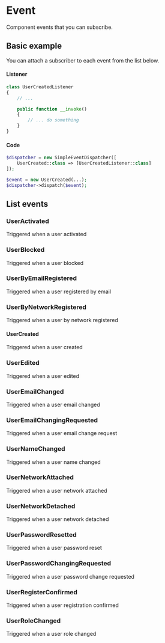 # Event

Component events that you can subscribe.

## Basic example
You can attach a subscriber to each event from the list below.

#### Listener
```php
class UserCreatedListener
{
    // ...

    public function __invoke()
    {
        // ... do something
    }
}
```
#### Code
```php
$dispatcher = new SimpleEventDispatcher([
    UserCreated::class => [UserCreatedListener::class]
]);

$event = new UserCreated(...);
$dispatcher->dispatch($event);
```

## List events

### UserActivated
Triggered when a user activated

### UserBlocked
Triggered when a user blocked

### UserByEmailRegistered
Triggered when a user registered by email

### UserByNetworkRegistered
Triggered when a user by network registered

#### UserCreated
Triggered when a user created

### UserEdited
Triggered when a user edited

### UserEmailChanged
Triggered when a user email changed

### UserEmailChangingRequested
Triggered when a user email change request

### UserNameChanged
Triggered when a user name changed

### UserNetworkAttached
Triggered when a user network attached

### UserNetworkDetached
Triggered when a user network detached

### UserPasswordResetted
Triggered when a user password reset

### UserPasswordChangingRequested
Triggered when a user password change requested

### UserRegisterConfirmed
Triggered when a user registration confirmed

### UserRoleChanged
Triggered when a user role changed